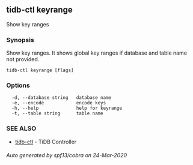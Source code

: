## tidb-ctl keyrange

Show key ranges

### Synopsis

Show key ranges. It shows global key ranges if database and table name not provided.

```
tidb-ctl keyrange [flags]
```

### Options

```
  -d, --database string   database name
  -e, --encode            encode keys
  -h, --help              help for keyrange
  -t, --table string      table name
```

### SEE ALSO

* [tidb-ctl](tidb-ctl.md)	 - TiDB Controller

###### Auto generated by spf13/cobra on 24-Mar-2020
